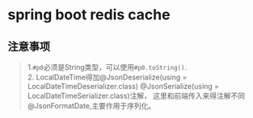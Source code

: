 # spring boot redis cache
## 注意事项
> 1.`#p0`必须是String类型，可以使用`#p0.toString()`.<br>
> 2. LocalDateTime得加@JsonDeserialize(using = LocalDateTimeDeserializer.class) @JsonSerialize(using = LocalDateTimeSerializer.class)注解，
  这里和前端传入来得注解不同@JsonFormatDate,主要作用于序列化。
